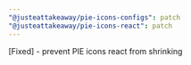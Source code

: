 ```yaml
---
"@justeattakeaway/pie-icons-configs": patch
"@justeattakeaway/pie-icons-react": patch
---
```


[Fixed] - prevent PIE icons react from shrinking
